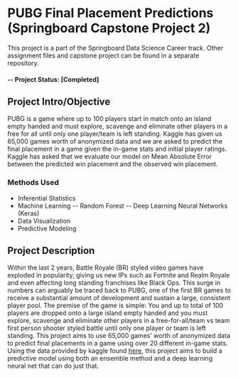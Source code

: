 # PUBG Final Placement Predictions (Springboard Capstone Project 2)
This project is a part of the Springboard Data Science Career track. Other assignment files and capstone project can be found in a separate repository.

#### -- Project Status: [Completed]

## Project Intro/Objective
PUBG is a game where up to 100 players start in match onto an island empty handed and must explore, scavenge and eliminate other players in a free for all until only one player/team is left standing. Kaggle has given us 65,000 games worth of anonymized data and we are asked to predict the final placement in a game given the in-game stats and initial player ratings. Kaggle has asked that we evaluate our model on Mean Absolute Error between the predicted win placement and the observed win placement.

### Methods Used
* Inferential Statistics
* Machine Learning
-- Random Forest
-- Deep Learning Neural Networks (Keras)
* Data Visualization
* Predictive Modeling

## Project Description
Within the last 2 years, Battle Royale (BR) styled video games have exploded in popularity, giving us new IPs such as Fortnite and Realm Royale and even affecting long standing franchises like Black Ops. This surge in numbers can arguably be traced back to PUBG, one of the first BR games to receive a substantial amount of development and sustain a large, consistent player pool. The premise of the game is simple: You and up to total of 100 players are dropped onto a large island empty handed and you must explore, scavenge and eliminate other players in a free-for-all/team vs team first person shooter styled battle until only one player or team is left standing. This project aims to use 65,000 games’ worth of anonymized data to predict final placements in a game using over 20 different in-game stats. Using the data provided by kaggle found [here](https://www.kaggle.com/c/pubg-finish-placement-prediction/data "here"), this project aims to build a predictive model using both an ensemble method and a deep learning neural net that can do just that.
